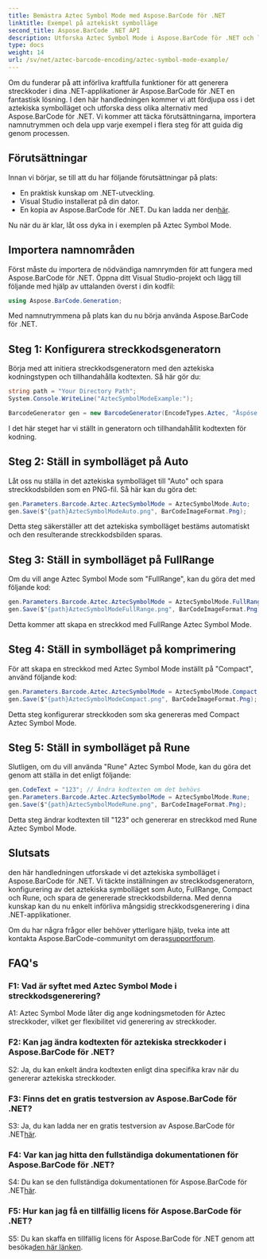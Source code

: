 ```yaml
---
title: Bemästra Aztec Symbol Mode med Aspose.BarCode för .NET
linktitle: Exempel på aztekiskt symbolläge
second_title: Aspose.BarCode .NET API
description: Utforska Aztec Symbol Mode i Aspose.BarCode för .NET och lär dig hur du genererar mångsidiga streckkoder med lätthet. Kom igång med lägena Auto, FullRange, Compact och Rune i denna omfattande handledning.
type: docs
weight: 14
url: /sv/net/aztec-barcode-encoding/aztec-symbol-mode-example/
---
```

Om du funderar på att införliva kraftfulla funktioner för att generera streckkoder i dina .NET-applikationer är Aspose.BarCode för .NET en fantastisk lösning. I den här handledningen kommer vi att fördjupa oss i det aztekiska symbolläget och utforska dess olika alternativ med Aspose.BarCode för .NET. Vi kommer att täcka förutsättningarna, importera namnutrymmen och dela upp varje exempel i flera steg för att guida dig genom processen.

## Förutsättningar

Innan vi börjar, se till att du har följande förutsättningar på plats:

- En praktisk kunskap om .NET-utveckling.
- Visual Studio installerat på din dator.
-  En kopia av Aspose.BarCode för .NET. Du kan ladda ner den[här](https://releases.aspose.com/barcode/net/).

Nu när du är klar, låt oss dyka in i exemplen på Aztec Symbol Mode.

## Importera namnområden

Först måste du importera de nödvändiga namnrymden för att fungera med Aspose.BarCode för .NET. Öppna ditt Visual Studio-projekt och lägg till följande med hjälp av uttalanden överst i din kodfil:

```csharp
using Aspose.BarCode.Generation;
```

Med namnutrymmena på plats kan du nu börja använda Aspose.BarCode för .NET.

## Steg 1: Konfigurera streckkodsgeneratorn

Börja med att initiera streckkodsgeneratorn med den aztekiska kodningstypen och tillhandahålla kodtexten. Så här gör du:

```csharp
string path = "Your Directory Path";
System.Console.WriteLine("AztecSymbolModeExample:");

BarcodeGenerator gen = new BarcodeGenerator(EncodeTypes.Aztec, "Åspóse.Barcóde©");
```

I det här steget har vi ställt in generatorn och tillhandahållit kodtexten för kodning.

## Steg 2: Ställ in symbolläget på Auto

Låt oss nu ställa in det aztekiska symbolläget till "Auto" och spara streckkodsbilden som en PNG-fil. Så här kan du göra det:

```csharp
gen.Parameters.Barcode.Aztec.AztecSymbolMode = AztecSymbolMode.Auto;
gen.Save($"{path}AztecSymbolModeAuto.png", BarCodeImageFormat.Png);
```

Detta steg säkerställer att det aztekiska symbolläget bestäms automatiskt och den resulterande streckkodsbilden sparas.

## Steg 3: Ställ in symbolläget på FullRange

Om du vill ange Aztec Symbol Mode som "FullRange", kan du göra det med följande kod:

```csharp
gen.Parameters.Barcode.Aztec.AztecSymbolMode = AztecSymbolMode.FullRange;
gen.Save($"{path}AztecSymbolModeFullRange.png", BarCodeImageFormat.Png);
```

Detta kommer att skapa en streckkod med FullRange Aztec Symbol Mode.

## Steg 4: Ställ in symbolläget på komprimering

För att skapa en streckkod med Aztec Symbol Mode inställt på "Compact", använd följande kod:

```csharp
gen.Parameters.Barcode.Aztec.AztecSymbolMode = AztecSymbolMode.Compact;
gen.Save($"{path}AztecSymbolModeCompact.png", BarCodeImageFormat.Png);
```

Detta steg konfigurerar streckkoden som ska genereras med Compact Aztec Symbol Mode.

## Steg 5: Ställ in symbolläget på Rune

Slutligen, om du vill använda "Rune" Aztec Symbol Mode, kan du göra det genom att ställa in det enligt följande:

```csharp
gen.CodeText = "123"; // Ändra kodtexten om det behövs
gen.Parameters.Barcode.Aztec.AztecSymbolMode = AztecSymbolMode.Rune;
gen.Save($"{path}AztecSymbolModeRune.png", BarCodeImageFormat.Png);
```

Detta steg ändrar kodtexten till "123" och genererar en streckkod med Rune Aztec Symbol Mode.

## Slutsats

den här handledningen utforskade vi det aztekiska symbolläget i Aspose.BarCode för .NET. Vi täckte inställningen av streckkodsgeneratorn, konfigurering av det aztekiska symbolläget som Auto, FullRange, Compact och Rune, och spara de genererade streckkodsbilderna. Med denna kunskap kan du nu enkelt införliva mångsidig streckkodsgenerering i dina .NET-applikationer.

 Om du har några frågor eller behöver ytterligare hjälp, tveka inte att kontakta Aspose.BarCode-communityt om deras[supportforum](https://forum.aspose.com/c/barcode/13).

## FAQ's

### F1: Vad är syftet med Aztec Symbol Mode i streckkodsgenerering?

A1: Aztec Symbol Mode låter dig ange kodningsmetoden för Aztec streckkoder, vilket ger flexibilitet vid generering av streckkoder.

### F2: Kan jag ändra kodtexten för aztekiska streckkoder i Aspose.BarCode för .NET?

S2: Ja, du kan enkelt ändra kodtexten enligt dina specifika krav när du genererar aztekiska streckkoder.

### F3: Finns det en gratis testversion av Aspose.BarCode för .NET?

S3: Ja, du kan ladda ner en gratis testversion av Aspose.BarCode för .NET[här](https://releases.aspose.com/).

### F4: Var kan jag hitta den fullständiga dokumentationen för Aspose.BarCode för .NET?

 S4: Du kan se den fullständiga dokumentationen för Aspose.BarCode för .NET[här](https://reference.aspose.com/barcode/net/).

### F5: Hur kan jag få en tillfällig licens för Aspose.BarCode för .NET?

 S5: Du kan skaffa en tillfällig licens för Aspose.BarCode för .NET genom att besöka[den här länken](https://purchase.aspose.com/temporary-license/).